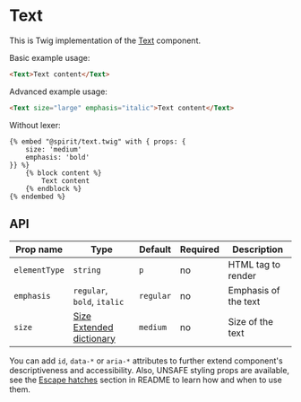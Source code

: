 # Text

This is Twig implementation of the [Text] component.

Basic example usage:

```html
<Text>Text content</Text>
```

Advanced example usage:

```html
<Text size="large" emphasis="italic">Text content</Text>
```

Without lexer:

```twig
{% embed "@spirit/text.twig" with { props: {
    size: 'medium'
    emphasis: 'bold'
}} %}
    {% block content %}
        Text content
    {% endblock %}
{% endembed %}
```

## API

| Prop name     | Type                                        | Default   | Required | Description          |
| ------------- | ------------------------------------------- | --------- | -------- | -------------------- |
| `elementType` | `string`                                    | `p`       | no       | HTML tag to render   |
| `emphasis`    | `regular`, `bold`, `italic`                 | `regular` | no       | Emphasis of the text |
| `size`        | [Size Extended dictionary][dictionary-size] | `medium`  | no       | Size of the text     |

You can add `id`, `data-*` or `aria-*` attributes to further extend component's
descriptiveness and accessibility. Also, UNSAFE styling props are available,
see the [Escape hatches][escape-hatches] section in README to learn how and when to use them.

[text]: https://github.com/lmc-eu/spirit-design-system/tree/main/packages/web-react/src/components/Text
[dictionary-size]: https://github.com/lmc-eu/spirit-design-system/tree/main/docs/DICTIONARIES.md#size
[escape-hatches]: https://github.com/lmc-eu/spirit-design-system/tree/main/packages/web-twig/README.md#escape-hatches
